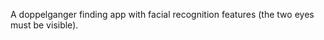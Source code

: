 <!--
name: 'doppelgangr'
tools: ['Facebook API']
completeness: 0
-->

A doppelganger finding app with facial recognition features (the two eyes must be visible).
